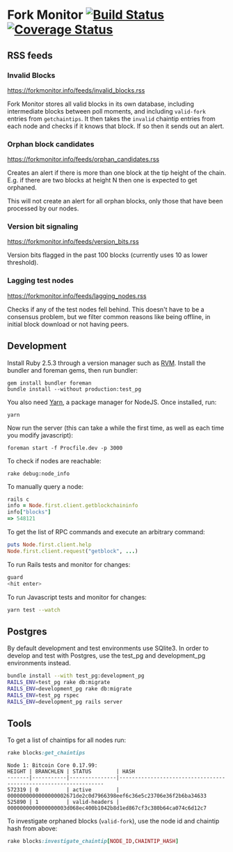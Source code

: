 # Fork Monitor [![Build Status](https://travis-ci.org/BitMEXResearch/forkmonitor.svg?branch=master)](https://travis-ci.org/BitMEXResearch/forkmonitor) [![Coverage Status](https://coveralls.io/repos/github/BitMEXResearch/forkmonitor/badge.svg?branch=master)](https://coveralls.io/github/BitMEXResearch/forkmonitor?branch=master)

## RSS feeds

### Invalid Blocks

https://forkmonitor.info/feeds/invalid_blocks.rss

Fork Monitor stores all valid blocks in its own database, including intermediate blocks between poll moments, and including `valid-fork` entries from `getchaintips`. It then takes the `invalid` chaintip entries from each node and checks if it knows that block. If so then it sends out an alert.

### Orphan block candidates

https://forkmonitor.info/feeds/orphan_candidates.rss

Creates an alert if there is more than one block at the tip height of the chain.
E.g. if there are two blocks at height N then one is expected to get orphaned.

This will not create an alert for all orphan blocks, only those that have been
processed by our nodes.

### Version bit signaling

https://forkmonitor.info/feeds/version_bits.rss

Version bits flagged in the past 100 blocks (currently uses 10 as lower threshold).

### Lagging test nodes

https://forkmonitor.info/feeds/lagging_nodes.rss

Checks if any of the test nodes fell behind. This doesn't have to be a consensus problem, but we filter common reasons like being offline, in initial block download or not having peers.

## Development

Install Ruby 2.5.3 through a version manager such as [RVM](https://rvm.io). Install
the bundler and foreman gems, then run bundler:

```
gem install bundler foreman
bundle install --without production:test_pg
```

You also need [Yarn](https://yarnpkg.com/lang/en/docs/install/#mac-stable), a package
manager for NodeJS. Once installed, run:

```
yarn
```

Now run the server (this can take a while the first time, as well as each time you modify javascript):

```
foreman start -f Procfile.dev -p 3000
```

To check if nodes are reachable:

```
rake debug:node_info
```

To manually query a node:

```rb
rails c
info = Node.first.client.getblockchaininfo
info["blocks"]
=> 548121
```

To get the list of RPC commands and execute an arbitrary command:

```rb
puts Node.first.client.help
Node.first.client.request("getblock", ...)
```

To run Rails tests and monitor for changes:

```sh
guard
<hit enter>
```

To run Javascript tests and monitor for changes:

```sh
yarn test --watch
```

## Postgres

By default development and test environments use SQlite3. In order to develop and
test with Postgres, use the test_pg and development_pg environments instead.

```sh
bundle install --with test_pg:development_pg
RAILS_ENV=test_pg rake db:migrate
RAILS_ENV=development_pg rake db:migrate
RAILS_ENV=test_pg rspec
RAILS_ENV=development_pg rails server
```

## Tools

To get a list of chaintips for all nodes run:

```rb
rake blocks:get_chaintips
```

```
Node 1: Bitcoin Core 0.17.99:
HEIGHT | BRANCHLEN | STATUS        | HASH
-------|-----------|---------------|-----------------------------------------------------------------
572319 | 0         | active        | 0000000000000000002671de2c0d7966398eef6c36e5c23706e36f2b6ba34633
525890 | 1         | valid-headers | 0000000000000000003d068ec400b1042b8d1ed867cf3c380b64ca074c6d12c7
```

To investigate orphaned blocks (`valid-fork`), use the node id and chaintip hash from above:

```rb
rake blocks:investigate_chaintip[NODE_ID,CHAINTIP_HASH]
```
